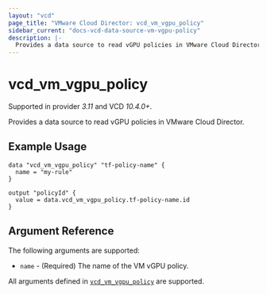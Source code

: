 ```yaml
---
layout: "vcd"
page_title: "VMware Cloud Director: vcd_vm_vgpu_policy"
sidebar_current: "docs-vcd-data-source-vm-vgpu-policy"
description: |-
  Provides a data source to read vGPU policies in VMware Cloud Director.
---
```


# vcd\_vm\_vgpu\_policy

Supported in provider *3.11* and VCD *10.4.0+*.

Provides a data source to read vGPU policies in VMware Cloud Director.

## Example Usage

```hcl
data "vcd_vm_vgpu_policy" "tf-policy-name" {
  name = "my-rule"
}

output "policyId" {
  value = data.vcd_vm_vgpu_policy.tf-policy-name.id
}
```
## Argument Reference

The following arguments are supported:

* `name` - (Required) The name of the VM vGPU policy.

All arguments defined in [`vcd_vm_vgpu_policy`](/providers/vmware/vcd/latest/docs/resources/vm_vgpu_policy#argument-reference) are supported.

